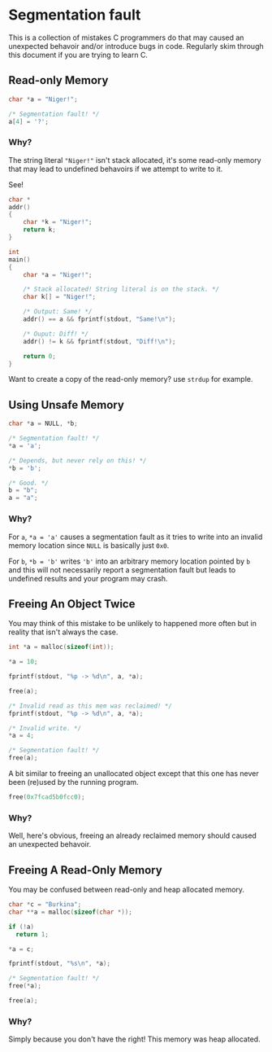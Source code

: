 # Segmentation fault

This is a collection of mistakes C programmers do that may caused an
unexpected behavoir and/or introduce bugs in code. Regularly skim
through this document if you are trying to learn C.

## Read-only Memory

```c
char *a = "Niger!";

/* Segmentation fault! */
a[4] = '?';
```

### Why?

The string literal `"Niger!"` isn't stack allocated, it's some read-only
memory that may lead to undefined behavoirs if we attempt to write to it.

See!

```c
char *
addr()
{
    char *k = "Niger!";
    return k;
}

int
main()
{
    char *a = "Niger!";

    /* Stack allocated! String literal is on the stack. */
    char k[] = "Niger!"; 

    /* Output: Same! */
    addr() == a && fprintf(stdout, "Same!\n");

    /* Ouput: Diff! */
    addr() != k && fprintf(stdout, "Diff!\n");

    return 0;
}
```

Want to create a copy of the read-only memory? use `strdup` for example.

## Using Unsafe Memory

```c
char *a = NULL, *b;

/* Segmentation fault! */
*a = 'a';

/* Depends, but never rely on this! */
*b = 'b';

/* Good. */
b = "b";
a = "a";
```

### Why?

For `a`, `*a = 'a'` causes a segmentation fault as it tries to write into an
invalid memory location since `NULL` is basically just `0x0`.

For `b`, `*b = 'b'` writes `'b'` into an arbitrary memory location pointed
by `b` and this will not necessarily report a segmentation fault but leads
to undefined results and your program may crash.

## Freeing An Object Twice 

You may think of this mistake to be unlikely to happened more often but in
reality that isn't always the case.

```c
int *a = malloc(sizeof(int));

*a = 10;

fprintf(stdout, "%p -> %d\n", a, *a);

free(a);

/* Invalid read as this mem was reclaimed! */
fprintf(stdout, "%p -> %d\n", a, *a);

/* Invalid write. */
*a = 4;

/* Segmentation fault! */
free(a);
```

A bit similar to freeing an unallocated object except that this one has
never been (re)used by the running program.

```c
free(0x7fcad5b0fcc0);
```

### Why?

Well, here's obvious, freeing an already reclaimed memory should caused an
unexpected behavoir.

## Freeing A Read-Only Memory

You may be confused between read-only and heap allocated memory.

```c
char *c = "Burkina";
char **a = malloc(sizeof(char *));

if (!a) 
  return 1;

*a = c;

fprintf(stdout, "%s\n", *a);

/* Segmentation fault! */
free(*a);

free(a);
```

### Why?

Simply because you don't have the right! This memory was heap allocated.
